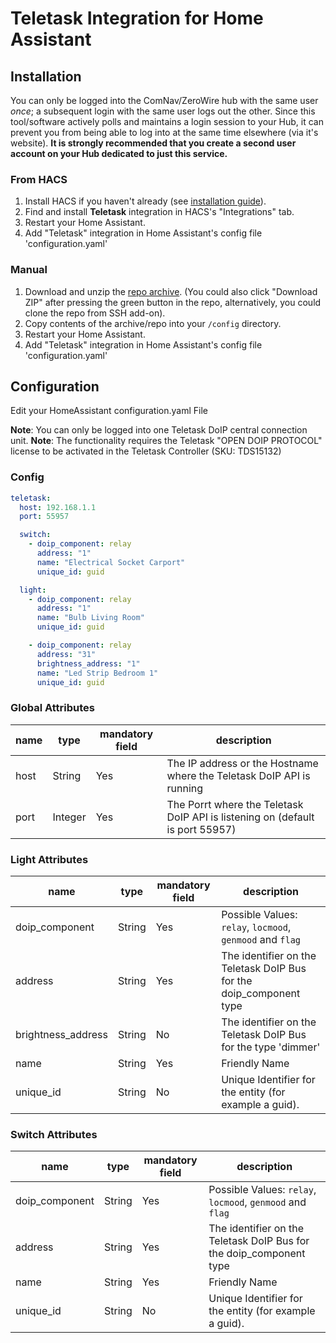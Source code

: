 # Teletask Integration for Home Assistant

## Installation

You can only be logged into the ComNav/ZeroWire hub with the same user _once_; a subsequent login with the same user logs out the other. Since this tool/software actively polls and maintains a login session to your Hub, it can prevent you from being able to log into at the same time elsewhere (via it's website). **It is strongly recommended that you create a second user account on your Hub dedicated to just this service.**

### From HACS

1. Install HACS if you haven't already (see [installation guide](https://hacs.xyz/docs/setup/download)).
2. Find and install **Teletask** integration in HACS's "Integrations" tab.
3. Restart your Home Assistant.
4. Add "Teletask" integration in Home Assistant's config file 'configuration.yaml'

### Manual

1. Download and unzip the [repo archive](https://github.com/Tiemooowh/homeassistant-teletask/archive/refs/heads/main.zip). (You could also click "Download ZIP" after pressing the green button in the repo, alternatively, you could clone the repo from SSH add-on).
2. Copy contents of the archive/repo into your `/config` directory.
3. Restart your Home Assistant.
4. Add "Teletask" integration in Home Assistant's config file 'configuration.yaml'

## Configuration

Edit your HomeAssistant configuration.yaml File

**Note**: You can only be logged into one Teletask DoIP central connection unit.
**Note**: The functionality requires the Teletask "OPEN DOIP PROTOCOL" license to be activated in the Teletask Controller (SKU: TDS15132)

### Config

```yaml
teletask:
  host: 192.168.1.1
  port: 55957

  switch:
    - doip_component: relay
      address: "1"
      name: "Electrical Socket Carport"
      unique_id: guid

  light:
    - doip_component: relay
      address: "1"
      name: "Bulb Living Room"
      unique_id: guid

    - doip_component: relay
      address: "31"
      brightness_address: "1"
      name: "Led Strip Bedroom 1"
      unique_id: guid
```

### Global Attributes

| name | type    | mandatory field | description                                                                   |
| ---- | ------- | --------------- | ----------------------------------------------------------------------------- |
| host | String  | Yes             | The IP address or the Hostname where the Teletask DoIP API is running         |
| port | Integer | Yes             | The Porrt where the Teletask DoIP API is listening on (default is port 55957) |

### Light Attributes

| name               | type   | mandatory field | description                                                         |
| ------------------ | ------ | --------------- | ------------------------------------------------------------------- |
| doip_component     | String | Yes             | Possible Values: `relay`, `locmood`, `genmood` and `flag`           |
| address            | String | Yes             | The identifier on the Teletask DoIP Bus for the doip_component type |
| brightness_address | String | No              | The identifier on the Teletask DoIP Bus for the type 'dimmer'       |
| name               | String | Yes             | Friendly Name                                                       |
| unique_id          | String | No              | Unique Identifier for the entity (for example a guid).              |

### Switch Attributes

| name           | type   | mandatory field | description                                                         |
| -------------- | ------ | --------------- | ------------------------------------------------------------------- |
| doip_component | String | Yes             | Possible Values: `relay`, `locmood`, `genmood` and `flag`           |
| address        | String | Yes             | The identifier on the Teletask DoIP Bus for the doip_component type |
| name           | String | Yes             | Friendly Name                                                       |
| unique_id      | String | No              | Unique Identifier for the entity (for example a guid).              |
